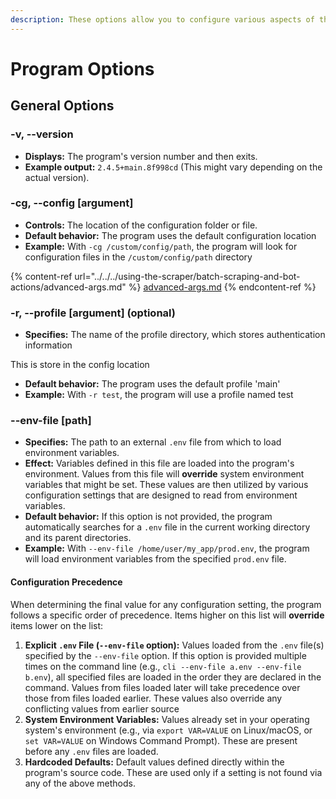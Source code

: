 ```yaml
---
description: These options allow you to configure various aspects of the program's behavior
---
```


# Program Options

## General Options

### -v, --version

* **Displays:** The program's version number and then exits.
* **Example output:** `2.4.5+main.8f998cd` (This might vary depending on the actual version).

### -cg, --config \[argument]&#x20;

* **Controls:** The location of the configuration folder or file.
* **Default behavior:** The program uses the default configuration location
* **Example:** With `-cg /custom/config/path`, the program will look for configuration files in the `/custom/config/path` directory

{% content-ref url="../../../using-the-scraper/batch-scraping-and-bot-actions/advanced-args.md" %}
[advanced-args.md](../../../using-the-scraper/batch-scraping-and-bot-actions/advanced-args.md)
{% endcontent-ref %}

### -r, --profile \[argument] (optional)

* **Specifies:** The name of the profile directory, which stores authentication information&#x20;

&#x20;     This is store in the config location

* **Default behavior:** The program uses the default profile 'main'
* **Example:** With `-r test`, the program will use a profile named test

### --env-file \[path]

* **Specifies:** The path to an external `.env` file from which to load environment variables.
* **Effect:** Variables defined in this file are loaded into the program's environment. Values from this file will **override** system environment variables that might be set. These values are then utilized by various configuration settings that are designed to read from environment variables.
* **Default behavior:** If this option is not provided, the program automatically searches for a `.env` file in the current working directory and its parent directories.
* **Example:** With `--env-file /home/user/my_app/prod.env`, the program will load environment variables from the specified `prod.env` file.

#### Configuration Precedence

When determining the final value for any configuration setting, the program follows a specific order of precedence. Items higher on this list will **override** items lower on the list:

1. **Explicit `.env` File (`--env-file` option):** Values loaded from the `.env` file(s) specified by the `--env-file` option. If this option is provided multiple times on the command line (e.g., `cli --env-file a.env --env-file b.env`), all specified files are loaded in the order they are declared in the command. Values from files loaded later will take precedence over those from files loaded earlier. These values also override any conflicting values from earlier source
2. **System Environment Variables:** Values already set in your operating system's environment (e.g., via `export VAR=VALUE` on Linux/macOS, or `set VAR=VALUE` on Windows Command Prompt). These are present before any `.env` files are loaded.
3. **Hardcoded Defaults:** Default values defined directly within the program's source code. These are used only if a setting is not found via any of the above methods.
